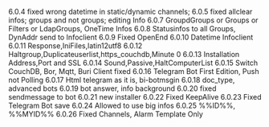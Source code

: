6.0.4 fixed wrong datetime in static/dynamic channels;
6.0.5 fixed allclear infos; groups and not groups; editing Info
6.0.7 GroupdGroups or Groups or Filters or LdapGroups, OneTime Infos
6.0.8 Statusinfos to all Groups, DynAddr send to Infoclient
6.0.9 Fixed OpenEnd
6.0.10 Datetime Infoclient
6.0.11 Response,IniFiles,latin12utf8
6.0.12 Haltgroup,Duplicateuserlist,https_couchdb,Minute 0
6.0.13 Installation Address,Port and SSL
6.0.14 Sound,Passive,HaltComputerList
6.0.15 Switch CouchDB, Bor, Mqtt, Buri Client fixed
6.0.16 Telegram Bot First Edition, Push not Polling
6.0.17 Html telegram as it is, bi-botmsgin
6.0.18 doc_type, advanced bots
6.0.19 bot answer, info background
6.0.20 fixed sendmessage to bot
6.0.21 new installer
6.0.22 Fixed KeepAlive
6.0.23 Fixed Telegram Bot save
6.0.24 Allowed to use big infos
6.0.25 %%ID%%, %%MYID%%
6.0.26 Fixed Channels, Alarm Template Only